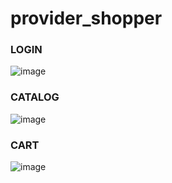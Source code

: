 # provider_shopper
### LOGIN
![image](https://github.com/jaeheela/flutter_sample_app/assets/107570140/64104e81-fab3-493c-a892-03e687beefde)

### CATALOG
![image](https://github.com/jaeheela/flutter_sample_app/assets/107570140/f82ed165-3dae-4ea2-a527-400ec4929341)

### CART
![image](https://github.com/jaeheela/flutter_sample_app/assets/107570140/bccb1015-f8a4-48c4-b0e7-2fc3f4599a5a)
